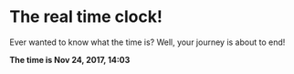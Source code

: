# The real time clock!

Ever wanted to know what the time is? Well, your journey is about to end!

**The time is Nov 24, 2017, 14:03**